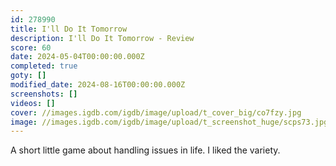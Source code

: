 ```yaml
---
id: 278990
title: I'll Do It Tomorrow
description: I'll Do It Tomorrow - Review
score: 60
date: 2024-05-04T00:00:00.000Z
completed: true
goty: []
modified_date: 2024-08-16T00:00:00.000Z
screenshots: []
videos: []
cover: //images.igdb.com/igdb/image/upload/t_cover_big/co7fzy.jpg
image: //images.igdb.com/igdb/image/upload/t_screenshot_huge/scps73.jpg
---
```

A short little game about handling issues in life. I liked the variety.